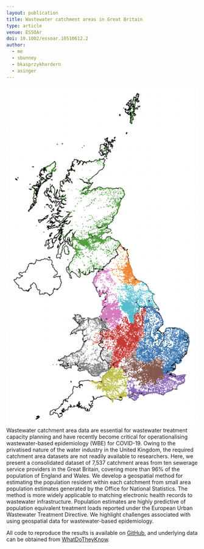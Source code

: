 ```yaml
---
layout: publication
title: Wastewater catchment areas in Great Britain
type: article
venue: ESSOAr
doi: 10.1002/essoar.10510612.2
author:
  - me
  - sbunney
  - bkasprzykhordern
  - asinger
---
```


![thumbnail](/assets/2022-02-25-wastewater-catchment-areas/thumbnail.png)
Wastewater catchment area data are essential for wastewater treatment capacity planning and have recently become critical for operationalising wastewater-based epidemiology (WBE) for COVID-19. Owing to the privatised nature of the water industry in the United Kingdom, the required catchment area datasets are not readily available to researchers. Here, we present a consolidated dataset of 7,537 catchment areas from ten sewerage service providers in the Great Britain, covering more than 96% of the population of England and Wales. We develop a geospatial method for estimating the population resident within each catchment from small area population estimates generated by the Office for National Statistics. The method is more widely applicable to matching electronic health records to wastewater infrastructure. Population estimates are highly predictive of population equivalent treatment loads reported under the European Urban Wastewater Treatment Directive. We highlight challenges associated with using geospatial data for wastewater-based epidemiology.

All code to reproduce the results is available on [GitHub](https://github.com/tillahoffmann/wastewater-catchment-areas), and underlying data can be obtained from [WhatDoTheyKnow](https://www.whatdotheyknow.com/info_request_batch/2084).
